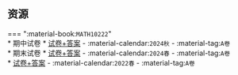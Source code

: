 ## 资源  
=== ":material-book:`MATH10222`"  
    * 期中试卷
        * [试卷+答案](http://api.cqu-openlib.cn/file?key=i0jAs2fgd7rg) - :material-calendar:`2024秋` - :material-tag:`A卷`  
    * 期末试卷
        * [试卷+答案](http://api.cqu-openlib.cn/file?key=iS1SA2fgdvcf) - :material-calendar:`2024春` - :material-tag:`A卷`  
        * [试卷+答案](http://api.cqu-openlib.cn/file?key=iIFXH2fgd8je) - :material-calendar:`2022春` - :material-tag:`A卷`  